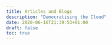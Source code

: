 ```yaml
---
title: Articles and Blogs
description: "Democratising the Cloud"
date: 2020-06-16T21:39:53+01:00
draft: false
toc: true
---
```


<!-- Articles and blogs sharing our experiences in the world of Cloud Computing -->
